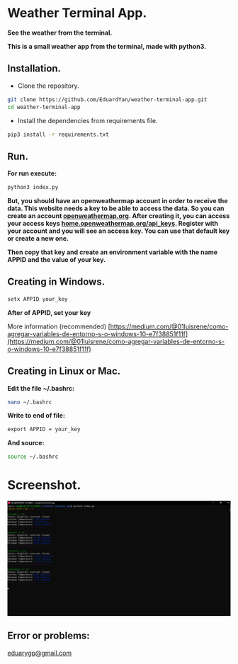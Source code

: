 # Weather Terminal App.

__See the weather from the terminal.__

__This is a small weather app from the terminal, made with python3.__



## Installation.

* Clone the repository.
```bash
git clone https://github.com/EduardYan/weather-terminal-app.git
cd weather-terminal-app

```

* Install the dependencies from requirements file.
```bash
pip3 install -r requirements.txt
```

## Run.

__For run execute:__

```bash
python3 index.py
```

__But, you should have an openweathermap account in order to receive the data. This website needs a key to be able to access the data. So you can create an account [openweathermap.org](here). After creating it, you can access your access keys [home.openweathermap.org/api_keys](here). Register with your account and you will see an access key. You can use that default key or create a new one.__

__Then copy that key and create an environment variable with the name APPID and the value of your key.__

## Creating in Windows.

```cmd
setx APPID your_key
```

__After of APPID, set your key__

More information (recommended) [https://medium.com/@01luisrene/como-agregar-variables-de-entorno-s-o-windows-10-e7f38851f11f](https://medium.com/@01luisrene/como-agregar-variables-de-entorno-s-o-windows-10-e7f38851f11f)

## Creating in Linux or Mac.

__Edit the file ~/.bashrc:__

```bash
nano ~/.bashrc
```

__Write to end of file:__

```txt
export APPID = your_key
```

__And source:__

```bash
source ~/.bashrc
```

# Screenshot.
![screenshot](./doc/screenshot.png)

## Error or problems:

<a href="mailto:eduarygp@gmail.com">eduarygp@gmail.com</a>
